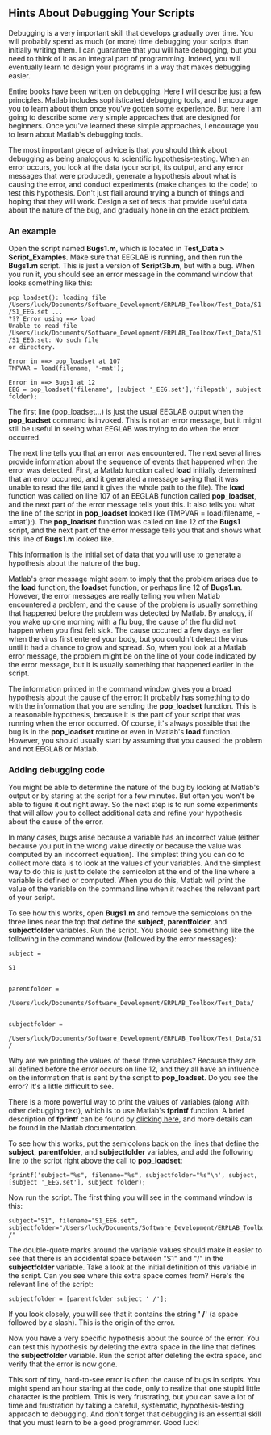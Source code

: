 ## Hints About Debugging Your Scripts
Debugging is a very important skill that develops gradually over time. You will probably spend as much (or more) time debugging your scripts than initially writing them. I can guarantee that you will hate debugging, but you need to think of it as an integral part of programming. Indeed, you will eventually learn to design your programs in a way that makes debugging easier.

Entire books have been written on debugging. Here I will describe just a few principles. Matlab includes sophisticated debugging tools, and I encourage you to learn about them once you've gotten some experience. But here I am going to describe some very simple approaches that are designed for beginners. Once you've learned these simple approaches, I encourage you to learn about Matlab's debugging tools.

The most important piece of advice is that you should think about debugging as being analogous to scientific hypothesis-testing. When an error occurs, you look at the data (your script, its output, and any error messages that were produced), generate a hypothesis about what is causing the error, and conduct experiments (make changes to the code) to test this hypothesis. Don't just flail around trying a bunch of things and hoping that they will work. Design a set of tests that provide useful data about the nature of the bug, and gradually hone in on the exact problem.

### An example
Open the script named **Bugs1.m**, which is located in **Test_Data > Script_Examples**. Make sure that EEGLAB is running, and then run the **Bugs1.m** script. This is just a version of **Script3b.m**, but with a bug. When you run it, you should see an error message in the command window that looks something like this:  

    pop_loadset(): loading file /Users/luck/Documents/Software_Development/ERPLAB_Toolbox/Test_Data/S1 /S1_EEG.set ...
    ??? Error using ==> load
    Unable to read file /Users/luck/Documents/Software_Development/ERPLAB_Toolbox/Test_Data/S1 /S1_EEG.set: No such file
    or directory.

    Error in ==> pop_loadset at 107
    TMPVAR = load(filename, '-mat');

    Error in ==> Bugs1 at 12
    EEG = pop_loadset('filename', [subject '_EEG.set'],'filepath', subject folder);  



The first line (pop_loadset...) is just the usual EEGLAB output when the **pop_loadset** command is invoked. This is not an error message, but it might still be useful in seeing what EEGLAB was trying to do when the error occurred.

The next line tells you that an error was encountered. The next several lines provide information about the sequence of events that happened when the error was detected. First, a Matlab function called **load** initially determined that an error occurred, and it generated a message saying that it was unable to read the file (and it gives the whole path to the file). The **load** function was called on line 107 of an EEGLAB function called **pop_loadset**, and the next part of the error message tells yout this. It also tells you what the line of the script in **pop_loadset** looked like (TMPVAR = load(filename, -=mat');). The **pop_loadset** function was called on line 12 of the **Bugs1** script, and the next part of the error message tells you that and shows what this line of **Bugs1.m** looked like.

This information is the initial set of data that you will use to generate a hypothesis about the nature of the bug.

Matlab's error message might seem to imply that the problem arises due to the **load** function, the **loadset** function, or perhaps line 12 of **Bugs1.m**. However, the error messages are really telling you when Matlab encountered a problem, and the cause of the problem is usually something that happened before the problem was detected by Matlab. By analogy, if you wake up one morning with a flu bug, the cause of the flu did not happen when you first felt sick. The cause occurred a few days earlier when the virus first entered your body, but you couldn't detect the virus until it had a chance to grow and spread. So, when you look at a Matlab error message, the problem might be on the line of your code indicated by the error message, but it is usually something that happened earlier in the script.

The information printed in the command window gives you a broad hypothesis about the cause of the error: It probably has something to do with the information that you are sending the **pop_loadset** function. This is a reasonable hypothesis, because it is the part of your script that was running when the error occurred. Of course, it's always possible that the bug is in the **pop_loadset** routine or even in Matlab's **load** function. However, you should usually start by assuming that you caused the problem and not EEGLAB or Matlab.

### Adding debugging code
You might be able to determine the nature of the bug by looking at Matlab's output or by staring at the script for a few minutes. But often you won't be able to figure it out right away. So the next step is to run some experiments that will allow you to collect additional data and refine your hypothesis about the cause of the error.

In many cases, bugs arise because a variable has an incorrect value (either because you put in the wrong value directly or because the value was computed by an inccorrect equation). The simplest thing you can do to collect more data is to look at the values of your variables. And the simplest way to do this is just to delete the semicolon at the end of the line where a variable is defined or computed. When you do this, Matlab will print the value of the variable on the command line when it reaches the relevant part of your script.

To see how this works, open **Bugs1.m** and remove the semicolons on the three lines near the top that define the **subject**, **parentfolder**, and **subjectfolder** variables. Run the script. You should see something like the following in the command window (followed by the error messages):  

    subject =

    S1


    parentfolder =

    /Users/luck/Documents/Software_Development/ERPLAB_Toolbox/Test_Data/


    subjectfolder =

    /Users/luck/Documents/Software_Development/ERPLAB_Toolbox/Test_Data/S1 /  



Why are we printing the values of these three variables? Because they are all defined before the error occurs on line 12, and they all have an influence on the information that is sent by the script to **pop_loadset**. Do you see the error? It's a little difficult to see.

There is a more powerful way to print the values of variables (along with other debugging text), which is to use Matlab's **fprintf** function. A brief description of **fprintf** can be found by [clicking here](./Example-3c:-Looping-Through-Multiple-Subjects#the-fprintf-command), and more details can be found in the Matlab documentation.

To see how this works, put the semicolons back on the lines that define the **subject**, **parentfolder**, and **subjectfolder** variables, and add the following line to the script right above the call to **pop_loadset**:  

    fprintf('subject="%s", filename="%s", subjectfolder="%s"\n', subject, [subject '_EEG.set'], subject folder);  



Now run the script. The first thing you will see in the command window is this:  

    subject="S1", filename="S1_EEG.set", subjectfolder="/Users/luck/Documents/Software_Development/ERPLAB_Toolbox/Test_Data/S1 /"  



The double-quote marks around the variable values should make it easier to see that there is an accidental space between "S1" and "/" in the **subjectfolder** variable. Take a look at the initial definition of this variable in the script. Can you see where this extra space comes from? Here's the relevant line of the script:  

    subjectfolder = [parentfolder subject ' /'];  



If you look closely, you will see that it contains the string **' /'** (a space followed by a slash). This is the origin of the error.

Now you have a very specific hypothesis about the source of the error. You can test this hypothesis by deleting the extra space in the line that defines the **subjectfolder** variable. Run the script after deleting the extra space, and verify that the error is now gone.

This sort of tiny, hard-to-see error is often the cause of bugs in scripts. You might spend an hour staring at the code, only to realize that one stupid little character is the problem. This is very frustrating, but you can save a lot of time and frustration by taking a careful, systematic, hypothesis-testing approach to debugging. And don't forget that debugging is an essential skill that you must learn to be a good programmer. Good luck!
